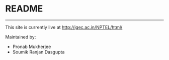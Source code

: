 # README
----------

This site is currently live at http://jgec.ac.in/NPTEL/html/

Maintained by:  
* Pronab Mukherjee  
* Soumik Ranjan Dasgupta
